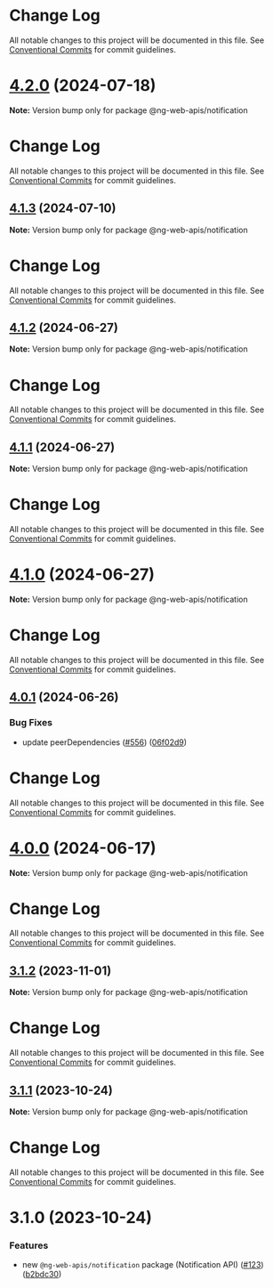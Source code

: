 # Change Log

All notable changes to this project will be documented in this file. See
[Conventional Commits](https://conventionalcommits.org) for commit guidelines.

# [4.2.0](https://github.com/taiga-family/ng-web-apis/compare/@ng-web-apis/notification@4.1.3...@ng-web-apis/notification@4.2.0) (2024-07-18)

**Note:** Version bump only for package @ng-web-apis/notification

# Change Log

All notable changes to this project will be documented in this file. See
[Conventional Commits](https://conventionalcommits.org) for commit guidelines.

## [4.1.3](https://github.com/taiga-family/ng-web-apis/compare/@ng-web-apis/notification@4.1.2...@ng-web-apis/notification@4.1.3) (2024-07-10)

**Note:** Version bump only for package @ng-web-apis/notification

# Change Log

All notable changes to this project will be documented in this file. See
[Conventional Commits](https://conventionalcommits.org) for commit guidelines.

## [4.1.2](https://github.com/taiga-family/ng-web-apis/compare/@ng-web-apis/notification@4.1.1...@ng-web-apis/notification@4.1.2) (2024-06-27)

**Note:** Version bump only for package @ng-web-apis/notification

# Change Log

All notable changes to this project will be documented in this file. See
[Conventional Commits](https://conventionalcommits.org) for commit guidelines.

## [4.1.1](https://github.com/taiga-family/ng-web-apis/compare/@ng-web-apis/notification@4.1.0...@ng-web-apis/notification@4.1.1) (2024-06-27)

**Note:** Version bump only for package @ng-web-apis/notification

# Change Log

All notable changes to this project will be documented in this file. See
[Conventional Commits](https://conventionalcommits.org) for commit guidelines.

# [4.1.0](https://github.com/taiga-family/ng-web-apis/compare/@ng-web-apis/notification@4.0.1...@ng-web-apis/notification@4.1.0) (2024-06-27)

**Note:** Version bump only for package @ng-web-apis/notification

# Change Log

All notable changes to this project will be documented in this file. See
[Conventional Commits](https://conventionalcommits.org) for commit guidelines.

## [4.0.1](https://github.com/taiga-family/ng-web-apis/compare/@ng-web-apis/notification@4.0.0...@ng-web-apis/notification@4.0.1) (2024-06-26)

### Bug Fixes

- update peerDependencies ([#556](https://github.com/taiga-family/ng-web-apis/issues/556))
  ([06f02d9](https://github.com/taiga-family/ng-web-apis/commit/06f02d9022a55d29f9d6b7be7b24f647ca23ce57))

# Change Log

All notable changes to this project will be documented in this file. See
[Conventional Commits](https://conventionalcommits.org) for commit guidelines.

# [4.0.0](https://github.com/taiga-family/ng-web-apis/compare/@ng-web-apis/notification@3.1.2...@ng-web-apis/notification@4.0.0) (2024-06-17)

**Note:** Version bump only for package @ng-web-apis/notification

# Change Log

All notable changes to this project will be documented in this file. See
[Conventional Commits](https://conventionalcommits.org) for commit guidelines.

## [3.1.2](https://github.com/taiga-family/ng-web-apis/compare/@ng-web-apis/notification@3.1.1...@ng-web-apis/notification@3.1.2) (2023-11-01)

**Note:** Version bump only for package @ng-web-apis/notification

# Change Log

All notable changes to this project will be documented in this file. See
[Conventional Commits](https://conventionalcommits.org) for commit guidelines.

## [3.1.1](https://github.com/taiga-family/ng-web-apis/compare/@ng-web-apis/notification@3.1.0...@ng-web-apis/notification@3.1.1) (2023-10-24)

**Note:** Version bump only for package @ng-web-apis/notification

# Change Log

All notable changes to this project will be documented in this file. See
[Conventional Commits](https://conventionalcommits.org) for commit guidelines.

# 3.1.0 (2023-10-24)

### Features

- new `@ng-web-apis/notification` package (Notification API)
  ([#123](https://github.com/taiga-family/ng-web-apis/issues/123))
  ([b2bdc30](https://github.com/taiga-family/ng-web-apis/commit/b2bdc30d5d171552b78db68314039a9c2d935ed5))
